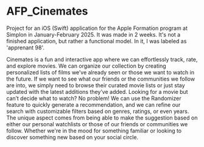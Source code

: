 # AFP_Cinemates
Project for an iOS (Swift) application for the Apple Formation program at Simplon in January-February 2025. It was made in 2 weeks. It's not a finished application, but rather a functional model. In it, I was labeled as 'apprenant 98'.

Cinemates is a fun and interactive app where we can effortlessly track, rate, and explore movies. We can organize our collection by creating personalized lists of films we’ve already seen or those we want to watch in the future. If we want to see what our friends or the communities we follow are into, we simply need to browse their curated movie lists or just stay updated with the latest additions they’ve added.
Looking for a movie but can’t decide what to watch? No problem! We can use the Randomizer feature to quickly generate a recommendation, and we can refine our search with customizable filters based on genres, ratings, or even years. The unique aspect comes from being able to make the suggestion based on either our personal watchlists or those of our friends or communities we follow. Whether we're in the mood for something familiar or looking to discover something new based on your social circle.
